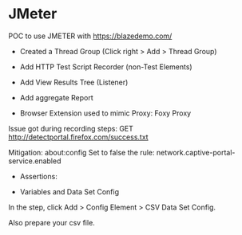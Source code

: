 # JMeter

POC to use JMETER with https://blazedemo.com/

- Created a Thread Group (Click right > Add > Thread Group)
- Add HTTP Test Script Recorder (non-Test Elements)
- Add View Results Tree (Listener)
- Add aggregate Report



- Browser Extension used to mimic Proxy: Foxy Proxy





Issue got during recording steps: GET http://detectportal.firefox.com/success.txt

Mitigation: about:config
Set to false the rule: network.captive-portal-service.enabled




- Assertions:


- Variables and Data Set Config



In the step, click Add > Config Element > CSV Data Set Config.

Also prepare your csv file.


